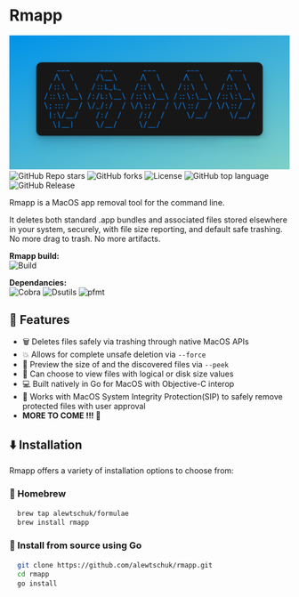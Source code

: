 
# Rmapp
<p align="center">
  
![ascii.png](/readme-files/ascii.png)
![GitHub Repo stars](https://img.shields.io/github/stars/alewtschuk/rmapp?style=for-the-badge)
![GitHub forks](https://img.shields.io/github/forks/alewtschuk/rmapp?style=for-the-badge)
![License](https://img.shields.io/badge/MIT%20-%20license?style=for-the-badge&label=license)
![GitHub top language](https://img.shields.io/github/languages/top/alewtschuk/rmapp?style=for-the-badge&logo=go&logoColor=white&logoSize=auto&label=%20)
![GitHub Release](https://img.shields.io/github/v/release/alewtschuk/rmapp?style=for-the-badge)


Rmapp is a MacOS app removal tool for the command line.

It deletes both standard .app bundles and associated files stored elsewhere
in your system, securely, with file size reporting, and default safe trashing. No more drag to trash. No more artifacts.

</p>

**Rmapp build:**\
![Build](https://github.com/alewtschuk/rmapp/actions/workflows/build.yml/badge.svg)

**Dependancies:**\
![Cobra](https://img.shields.io/badge/passing%20-%20passing?style=flat&logo=github&logoColor=%23969DA4&label=cobra)
![Dsutils](https://github.com/alewtschuk/dsutils/actions/workflows/dsutils.yml/badge.svg)
![pfmt](https://github.com/alewtschuk/pfmt/actions/workflows/pfmt.yml/badge.svg)



## 🚀 Features

- 🗑️ Deletes files safely via trashing through native MacOS APIs
- 💥 Allows for complete unsafe deletion via `--force`
- 📂 Preview the size of and the discovered files via `--peek`
- 💾 Can choose to view files with logical or disk size values
- 💻 Built natively in Go for MacOS with Objective-C interop
- 🔐 Works with MacOS System Integrity Protection(SIP) to safely remove protected files with user approval
- **MORE TO COME !!! 🎉**


## ⬇️ Installation

Rmapp offers a variety of installation options to choose from: 

### 🍺 Homebrew
```bash
  brew tap alewtschuk/formulae
  brew install rmapp
```
### 🔗 Install from source using Go
```bash
  git clone https://github.com/alewtschuk/rmapp.git
  cd rmapp
  go install
```
